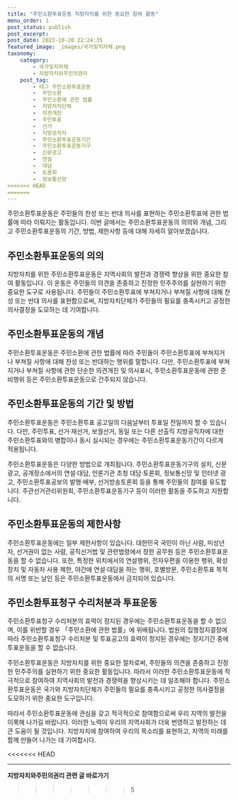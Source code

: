 ```yaml
---
title: "주민소환투표운동 지방자치를 위한 중요한 참여 활동"
menu_order: 1
post_status: publish
post_excerpt: 
post_date: 2023-10-20 22:24:35
featured_image: _images/국가및지자체.png
taxonomy:
    category:
        - 국가및지자체
        - 지방자치와주민의권리
    post_tag:
        - 태그 주민소환투표운동
        -  주민소환
        -  주민소환에 관한 법률
        -  지방자치단체
        -  의견개진
        -  주민투표
        -  선거
        -  지방공직자
        -  주민소환투표운동기간
        -  주민소환투표운동기구
        -  신문광고
        -  연설
        -  대담
        -  토론회
        -  정보통신망
<<<<<<< HEAD
=======
---
```



주민소환투표운동은 주민들의 찬성 또는 반대 의사를 표현하는 주민소환투표에 관한 법률에 따라 이뤄지는 활동입니다. 이번 글에서는 주민소환투표운동의 의의와 개념, 그리고 주민소환투표운동의 기간, 방법, 제한사항 등에 대해 자세히 알아보겠습니다.

## 주민소환투표운동의 의의

지방자치를 위한 주민소환투표운동은 지역사회의 발전과 경쟁력 향상을 위한 중요한 참여 활동입니다. 이 운동은 주민들의 의견을 존중하고 진정한 민주주의를 실현하기 위한 중요한 도구로 사용됩니다. 주민들이 주민소환투표에 부쳐지거나 부쳐질 사항에 대해 찬성 또는 반대 의사를 표현함으로써, 지방자치단체가 주민들의 필요를 충족시키고 공정한 의사결정을 도모하는 데 기여합니다.

## 주민소환투표운동의 개념

주민소환투표운동은 주민소환에 관한 법률에 따라 주민들이 주민소환투표에 부쳐지거나 부쳐질 사항에 대해 찬성 또는 반대하는 행위를 말합니다. 다만, 주민소환투표에 부쳐지거나 부쳐질 사항에 관한 단순한 의견개진 및 의사표시, 주민소환투표운동에 관한 준비행위 등은 주민소환투표운동으로 간주되지 않습니다.

## 주민소환투표운동의 기간 및 방법

주민소환투표운동은 주민소환투표 공고일의 다음날부터 투표일 전일까지 할 수 있습니다. 다만, 주민투표, 선거·재선거, 보궐선거, 동일 또는 다른 선출직 지방공직자에 대한 주민소환투표와의 병합이나 동시 실시되는 경우에는 주민소환투표운동기간이 다르게 적용됩니다.

주민소환투표운동은 다양한 방법으로 개최됩니다. 주민소환투표운동기구의 설치, 신문광고, 공개장소에서의 연설·대담, 언론기관 초청 대담·토론회, 정보통신망 및 인터넷 광고, 주민소환투표공보의 발행·배부, 선거방송토론회 등을 통해 주민들의 참여를 유도합니다. 주관선거관리위원회, 주민소환투표운동기구 등이 이러한 활동을 주도하고 지원합니다.

## 주민소환투표운동의 제한사항

주민소환투표운동에는 일부 제한사항이 있습니다. 대한민국 국민이 아닌 사람, 미성년자, 선거권이 없는 사람, 공직선거법 및 관련법령에서 정한 공무원 등은 주민소환투표운동을 할 수 없습니다. 또한, 특정한 위치에서의 연설행위, 전자우편을 이용한 행위, 확성장치 및 자동차 사용 제한, 야간에 연설·대담을 하는 행위, 호별방문, 주민소환투표 목적의 서명 또는 날인 등은 주민소환투표운동에서 금지되어 있습니다.

## 주민소환투표청구 수리처분과 투표운동

주민소환투표청구 수리처분의 효력이 정지된 경우에는 주민소환투표운동을 할 수 없으며, 이를 위반할 경우 「주민소환에 관한 법률」에 위배됩니다. 법원의 집행정지결정에 따라 주민소환투표청구 수리처분 및 투표공고의 효력이 정지된 경우에는 정지기간 중에 투표운동을 할 수 없습니다.

주민소환투표운동은 지방자치를 위한 중요한 절차로써, 주민들의 의견을 존중하고 진정한 민주주의를 실현하기 위한 중요한 활동입니다. 따라서 이러한 주민소환투표운동에 적극적으로 참여하여 지역사회의 발전과 경쟁력을 향상시키는 데 일조해야 합니다. 주민소환투표운동은 국가와 지방자치단체가 주민들의 필요를 충족시키고 공정한 의사결정을 도모하기 위한 중요한 도구입니다.

따라서 주민소환투표운동에 관심을 갖고 적극적으로 참여함으로써 우리 지역의 발전을 이룩해 나가길 바랍니다. 이러한 노력이 우리의 지역사회가 더욱 번영하고 발전하는 데 큰 도움이 될 것입니다. 지방자치에 참여하여 우리의 목소리를 표현하고, 지역의 미래를 함께 만들어 나가는 데 기여합시다.

<<<<<<< HEAD



<!-- wp:separator -->
<hr class="wp-block-separator has-alpha-channel-opacity"/>
<!-- /wp:separator -->

<!-- wp:group {"backgroundColor":"base","layout":{"type":"constrained"}} -->
<div class="wp-block-group has-base-background-color has-background"><!-- wp:paragraph {"align":"center","fontSize":"large"} -->
<p class="has-text-align-center has-large-font-size"><strong>지방자치와주민의권리 관련 글 바로가기</strong></p>
<!-- /wp:paragraph -->


<!-- wp:latest-posts
{"categories":[{"id":7159,"count":19,"description":"","link":"https://uknowlaw.com/category/%ec%a7%80%eb%b0%a9%ec%9e%90%ec%b9%98%ec%99%80%ec%a3%bc%eb%af%bc%ec%9d%98%ea%b6%8c%eb%a6%ac/","name":"지방자치와주민의권리","slug":"지방자치와주민의권리","taxonomy":"category","parent":0,"meta":[],"_links":{"self":[{"href":"https://uknowlaw.com/wp-json/wp/v2/categories/7159"}],"collection":[{"href":"https://uknowlaw.com/wp-json/wp/v2/categories"}],"about":[{"href":"https://uknowlaw.com/wp-json/wp/v2/taxonomies/category"}],"wp:post_type":[{"href":"https://uknowlaw.com/wp-json/wp/v2/posts?categories=7159"}],"curies":[{"name":"wp","href":"https://api.w.org/{rel}","templated":true}]}}],"postsToShow":100,"excerptLength":28,"postLayout":"grid","columns":2,"featuredImageAlign":"left","featuredImageSizeSlug":"large","fontSize":"medium"} /--></div>
<!-- /wp:group -->
>>>>>>> 5
